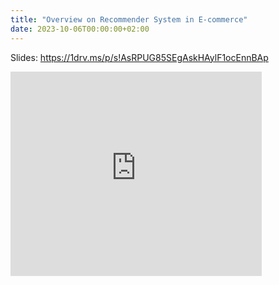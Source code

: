 ```yaml
---
title: "Overview on ​Recommender System ​in E-commerce​"
date: 2023-10-06T00:00:00+02:00
---
```


Slides: https://1drv.ms/p/s!AsRPUG85SEgAskHAylF1ocEnnBAp

<iframe src="https://onedrive.live.com/embed?resid=4848396F504FC4%216465&authkey=!AG4DaettUsTSew4&em=2" width="402" height="327" frameborder="0" scrolling="no"></iframe>